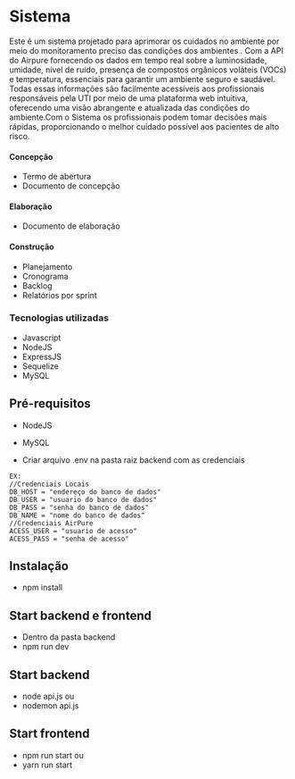 # Sistema

<p>
Este é um sistema projetado para aprimorar os cuidados no ambiente por meio do monitoramento preciso das condições dos ambientes . Com a API do Airpure fornecendo os  dados em tempo real sobre a luminosidade, umidade, nível de ruído, presença de compostos orgânicos voláteis (VOCs) e temperatura, essenciais para garantir um ambiente seguro e saudável. Todas essas informações são facilmente acessíveis aos profissionais responsáveis pela UTI por meio de uma plataforma web intuitiva, oferecendo uma visão abrangente e atualizada das condições do ambiente.Com o Sistema os profissionais podem tomar decisões mais rápidas, proporcionando o melhor cuidado possível aos pacientes de alto risco.

</p>   

#### Concepção
* Termo de abertura
* Documento de concepção

#### Elaboração
* Documento de elaboração

#### Construção
* Planejamento
* Cronograma
* Backlog
* Relatórios por sprint

### Tecnologias utilizadas
* Javascript
* NodeJS
* ExpressJS
* Sequelize
* MySQL

## Pré-requisitos
- NodeJS
- MySQL

- Criar arquivo .env na pasta raiz backend com as credenciais
```
EX:
//Credenciais Locais
DB_HOST = "endereço do banco de dados"
DB_USER = "usuario do banco de dados"
DB_PASS = "senha do banco de dados"
DB_NAME = "nome do banco de dados"
//Credenciais AirPure
ACESS_USER = "usuario de acesso"
ACESS_PASS = "senha de acesso"
```

## Instalação
- npm install

## Start backend e frontend
- Dentro da pasta backend
- npm run dev

## Start backend
- node api.js
ou
- nodemon api.js

## Start frontend
- npm run start
ou
- yarn run start